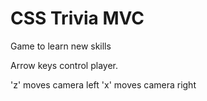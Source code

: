 # CSS Trivia MVC

Game to learn new skills

Arrow keys control player.

'z' moves camera left
'x' moves camera right
